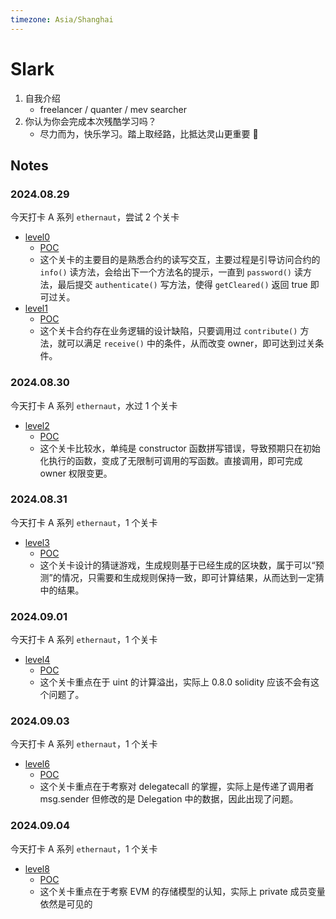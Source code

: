 ```yaml
---
timezone: Asia/Shanghai
---
```


# Slark

1. 自我介绍
    - freelancer / quanter / mev searcher
2. 你认为你会完成本次残酷学习吗？
    - 尽力而为，快乐学习。踏上取经路，比抵达灵山更重要 🐒

## Notes

<!-- Content_START -->

### 2024.08.29

今天打卡 A 系列 `ethernaut`，尝试 2 个关卡

- [level0](https://ethernaut.openzeppelin.com/level/0x7E0f53981657345B31C59aC44e9c21631Ce710c7) 
    - [POC](./Writeup/Slark/test/ethernaut//level0.t.sol) 
    - 这个关卡的主要目的是熟悉合约的读写交互，主要过程是引导访问合约的 `info()` 读方法，会给出下一个方法名的提示，一直到 `password()` 读方法，最后提交 `authenticate()` 写方法，使得 `getCleared()` 返回 true 即可过关。
- [level1](https://ethernaut.openzeppelin.com/level/0x3c34A342b2aF5e885FcaA3800dB5B205fEfa3ffB)
    - [POC](./Writeup/Slark/test/ethernaut//level1.t.sol) 
    - 这个关卡合约存在业务逻辑的设计缺陷，只要调用过 `contribute()` 方法，就可以满足 `receive()` 中的条件，从而改变 owner，即可达到过关条件。 

### 2024.08.30

今天打卡 A 系列 `ethernaut`，水过 1 个关卡

- [level2](https://ethernaut.openzeppelin.com/level/0x676e57FdBbd8e5fE1A7A3f4Bb1296dAC880aa639)
    - [POC](./Writeup/Slark/test/ethernaut//level2.t.sol)
    - 这个关卡比较水，单纯是 constructor 函数拼写错误，导致预期只在初始化执行的函数，变成了无限制可调用的写函数。直接调用，即可完成 owner 权限变更。
    
### 2024.08.31

今天打卡 A 系列 `ethernaut`，1 个关卡

- [level3](https://ethernaut.openzeppelin.com/level/0xA62fE5344FE62AdC1F356447B669E9E6D10abaaF)
    - [POC](./Writeup/Slark/test/ethernaut//level3.t.sol)
    - 这个关卡设计的猜谜游戏，生成规则基于已经生成的区块数，属于可以“预测”的情况，只需要和生成规则保持一致，即可计算结果，从而达到一定猜中的结果。

### 2024.09.01


今天打卡 A 系列 `ethernaut`，1 个关卡

- [level4](https://ethernaut.openzeppelin.com/level/0x478f3476358Eb166Cb7adE4666d04fbdDB56C407)
    - [POC](./Writeup/Slark/test/ethernaut//level4.t.sol)
    - 这个关卡重点在于 uint 的计算溢出，实际上 0.8.0 solidity 应该不会有这个问题了。

### 2024.09.03

今天打卡 A 系列 `ethernaut`，1 个关卡

- [level6](https://ethernaut.openzeppelin.com/level/0x73379d8B82Fda494ee59555f333DF7D44483fD58)
    - [POC](./Writeup/Slark/test/ethernaut//level6.t.sol)
    - 这个关卡重点在于考察对 delegatecall 的掌握，实际上是传递了调用者 msg.sender 但修改的是 Delegation 中的数据，因此出现了问题。

### 2024.09.04

今天打卡 A 系列 `ethernaut`，1 个关卡
- [level8](https://ethernaut.openzeppelin.com/level/0xB7257D8Ba61BD1b3Fb7249DCd9330a023a5F3670)
    - [POC](./Writeup/Slark/test/ethernaut//level8.t.sol)
    - 这个关卡重点在于考察 EVM 的存储模型的认知，实际上 private 成员变量依然是可见的
<!-- Content_END -->
